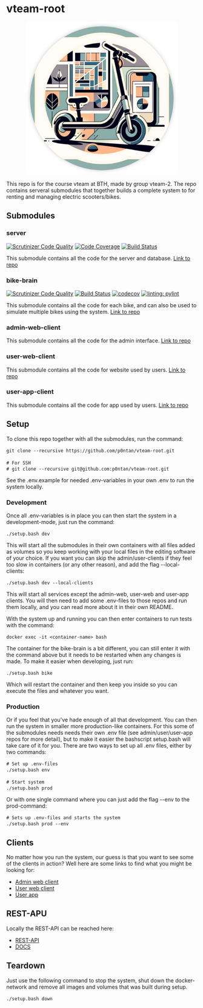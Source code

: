 # vteam-root

<p align="center">
<img src="./scooter-round.png" alt="Picture of an electric scooter." width="400">
</p>

This repo is for the course vteam at BTH, made by group vteam-2. The repo contains serveral submodules that together builds a complete system to for renting and managing electric scooters/bikes.

## Submodules

### server

[![Scrutinizer Code Quality](https://scrutinizer-ci.com/g/JuliaLind/vteam-server/badges/quality-score.png?b=main)](https://scrutinizer-ci.com/g/JuliaLind/vteam-server/?branch=main)
[![Code Coverage](https://scrutinizer-ci.com/g/JuliaLind/vteam-server/badges/coverage.png?b=main)](https://scrutinizer-ci.com/g/JuliaLind/vteam-server/?branch=main)
[![Build Status](https://scrutinizer-ci.com/g/JuliaLind/vteam-server/badges/build.png?b=main)](https://scrutinizer-ci.com/g/JuliaLind/vteam-server/build-status/main)

This submodule contains all the code for the server and database. [Link to repo](https://github.com/JuliaLind/vteam-server)

### bike-brain

[![Scrutinizer Code Quality](https://scrutinizer-ci.com/g/p0ntan/vteam-bike-brain/badges/quality-score.png?b=main)](https://scrutinizer-ci.com/g/p0ntan/vteam-bike-brain/?branch=main)
[![Build Status](https://scrutinizer-ci.com/g/p0ntan/vteam-bike-brain/badges/build.png?b=main)](https://scrutinizer-ci.com/g/p0ntan/vteam-bike-brain/build-status/main)
[![codecov](https://codecov.io/gh/p0ntan/vteam-bike-brain/graph/badge.svg?token=PQLIP59BOW)](https://codecov.io/gh/p0ntan/vteam-bike-brain)
[![linting: pylint](https://img.shields.io/badge/linting-pylint-yellowgreen)](https://github.com/pylint-dev/pylint)

This submodule contains all the code for each bike, and can also be used to simulate multiple bikes using the system. [Link to repo](https://github.com/p0ntan/vteam-bike-brain)

### admin-web-client

This submodule contains all the code for the admin interface. [Link to repo](https://github.com/kiwijos/admin-web-client)

### user-web-client

This submodule contains all the code for website used by users. [Link to repo](https://github.com/kiwijos/user-web-client)

### user-app-client

This submodule contains all the code for app used by users. [Link to repo](https://github.com/kiwijos/user-app)

## Setup
To clone this repo together with all the submodules, run the command:

```
git clone --recursive https://github.com/p0ntan/vteam-root.git

# For SSH
# git clone --recursive git@github.com:p0ntan/vteam-root.git
```

See the .env.example for needed .env-variables in your own .env to run the system locally.

### Development
Once all .env-variables is in place you can then start the system in a development-mode, just run the command: 

```
./setup.bash dev
```
This will start all the submodules in their own containers with all files added as volumes so you keep working with your local files in the editing software of your choice. If you want you can skip the admin/user-clients if they feel too slow in containers (or any other reason), and add the flag --local-clients:

```
./setup.bash dev --local-clients
```

This will start all services except the admin-web, user-web and user-app clients. You will then need to add some .env-files to those repos and run them locally, and you can read more about it in their own README.

With the system up and running you can then enter containers to run tests with the command:

```
docker exec -it <container-name> bash
```

The container for the bike-brain is a bit different, you can still enter it with the command above but it needs to be restarted when any changes is made. To make it easier when developing, just run:
```
./setup.bash bike
```

Which will restart the container and then keep you inside so you can execute the files and whatever you want.

### Production
Or if you feel that you've hade enough of all that development. You can then run the system in smaller more production-like containers. For this some of the submodules needs needs their own .env file (see admin/user/user-app repos for more detail), but to make it easier the bashscript setup.bash will take care of it for you. There are two ways to set up all .env files, either by two commands:

```
# Set up .env-files
./setup.bash env

# Start system
./setup.bash prod
```

Or with one single command where you can just add the flag --env to the prod-command:

```
# Sets up .env-files and starts the system
./setup.bash prod --env
```

## Clients
No matter how you run the system, our guess is that you want to see some of the clients in action? Well here are some links to find what you might be looking for:

- [Admin web client](http://localhost:3000)
- [User web client](http://localhost:5173)
- [User app](http://localhost:5174)

## REST-APU
Locally the REST-API can be reached here:

- [REST-API](http://localhost:1337/v1)
- [DOCS](http://localhost:1337/v1/docs)

## Teardown
Just use the following command to stop the system, shut down the docker-network and remove all images and volumes that was built during setup.

```
./setup.bash down
```
